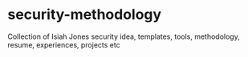 # security-methodology
Collection of Isiah Jones security idea, templates, tools, methodology, resume, experiences, projects etc
